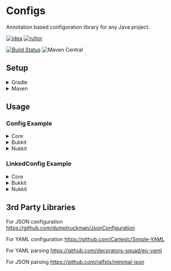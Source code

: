 # Configs
Annotation based configuration library for any Java project.

[![idea](https://www.elegantobjects.org/intellij-idea.svg)](https://www.jetbrains.com/idea/)
[![rultor](https://www.rultor.com/b/yegor256/rultor)](https://www.rultor.com/p/portlek/configs)

[![Build Status](https://travis-ci.com/portlek/configs.svg?branch=master)](https://travis-ci.com/portlek/configs)
![Maven Central](https://img.shields.io/maven-central/v/io.github.portlek/configs-core?label=version)
## Setup

<details>
<summary>Gradle</summary>

```gradle
plugins {
    id "com.github.johnrengelman.shadow" version "5.2.0"
}

repositories {
    mavenCentral()
}

dependencies {
    // For the all project type
    implementation("io.github.portlek:configs-core:${version}")
    // For the bukkit projects
    implementation("io.github.portlek:configs-bukkit:${version}")
    // For the nukkit projects
    implementation("io.github.portlek:configs-nukkit:${version}")
}

shadowJar {
    relocate('io.github.portlek.configs', "your.package.path.to.relocate")
    // other stuffs.
}
```
</details>

<details>
<summary>Maven</summary>

```xml
<dependencies>
    <!-- For the all project type -->
    <dependency>
      <groupId>io.github.portlek</groupId>
      <artifactId>configs-core</artifactId>
      <version>${version}</version>
    </dependency>
    <!-- For the bukkit projects -->
    <dependency>
      <groupId>io.github.portlek</groupId>
      <artifactId>configs-bukkit</artifactId>
      <version>${version}</version>
    </dependency>
    <!-- For the nukkit projects -->
    <dependency>
      <groupId>io.github.portlek</groupId>
      <artifactId>configs-nukkit</artifactId>
      <version>${version}</version>
    </dependency>
</dependencies>
```

Also you have to make relocation for the library with;

```xml
<plugin>
    <groupId>org.apache.maven.plugins</groupId>
    <artifactId>maven-shade-plugin</artifactId>
    <version>3.2.2</version>
    <configuration>
        <!-- Other settings -->
        <relocations>
            <relocation>
                <pattern>io.github.portlek.configs</pattern>
                <!-- Replace this -->
                <shadedPattern>your.package.path.to.relocate</shadedPattern>
            </relocation>
        </relocations>
    </configuration>
    <executions>
        <execution>
            <phase>package</phase>
            <goals>
                <goal>shade</goal>
            </goals>
        </execution>
    </executions>
</plugin>
```
</details>

## Usage

### Config Example

<details>
<summary>Core</summary>

```java
@Config("config")
public final class TestConfig extends FileManaged {

  @Instance
  public final TestConfig.TestSection testSection = new TestConfig.TestSection();

  @Property
  public String test = "test";

  @Section("test-section")
  public final class TestSection extends ConfigSection {

    @Property("test-section-string")
    public String testSectionString = "test";

  }

}
```

The result will be like that;

```yml
test: 'test'
test-section:
  test-section-string: 'test'
```
</details>

<details>
<summary>Bukkit</summary>

```java
@Config("config")
public final class TestConfig extends BukkitManaged {

  @Instance
  public final TestConfig.TestSection testSection = new TestConfig.TestSection();

  @Property
  public String test = "test";

  @Section("test-section")
  public final class TestSection extends BukkitSection {

    @Property("test-section-string")
    public String testSectionString = "test";

  }

}
```

The result will be like that;

```yml
test: 'test'
test-section:
  test-section-string: 'test'
```
</details>

<details>
<summary>Nukkit</summary>

```java
@Config("config")
public final class TestConfig extends NukkitManaged {

  @Instance
  public final TestConfig.TestSection testSection = new TestConfig.TestSection();

  @Property
  public String test = "test";

  @Section("test-section")
  public final class TestSection extends NukkitSection {

    @Property("test-section-string")
    public String testSectionString = "test";

  }

}
```

The result will be like that;

```yml
test: 'test'
test-section:
  test-section-string: 'test'
```
</details>

### LinkedConfig Example

<details>
<summary>Core</summary>

```java
@LinkedConfig({
  @LinkedFile(
    id = "en",
    config = Config("en_US")
  ),
  @LinkedFile(
    id = "tr",
    config = @Config("tr_TR")
  ),
})
public final class TestLinkedConfig extends LinkedFileManaged {

  public TestLinkedConfig(@NotNull final TestConfig testConfig) {
    super(() -> testConfig.language, MapEntry.from("config", testConfig));
  }

  @NotNull
  public TestConfig getConfig() {
    return (TestConfig) this.pull("config");
  }

  @Property
  public String same_in_every_language = match(s -> 
      Optional.of("Same in every language!"));

  @Property
  public String test = match(s -> {
    if (s.equals("en")) {
      return Optional.of("English words!");
    } else if (s.equals("tr")) {
      return Optional.of("Türkçe kelimeler!");
    }
    return Optional.empty();
  });

}
```

The result will be like that;

(en.yml file)
```yml
test: 'English words!'
same-in-every-language: 'Same in every language!'
```
(tr.yml file)
```yml
test: 'Türkçe kelimeler!'
same-in-every-language: 'Same in every language!'
```
</details>

<details>
<summary>Bukkit</summary>

```java
@LinkedConfig({
  @LinkedFile(
    id = "en",
    config = Config("en_US")
  ),
  @LinkedFile(
    id = "tr",
    config = @Config("tr_TR")
  ),
})
public final class TestLinkedConfig extends BukkitLinkedManaged {

  public TestLinkedConfig(@NotNull final TestConfig testConfig) {
    super(() -> testConfig.language, MapEntry.from("config", testConfig));
  }

  @NotNull
  public TestConfig getConfig() {
    return (TestConfig) this.pull("config");
  }

  @Property
  public String same_in_every_language = match(s -> 
      Optional.of("Same in every language!"));

  @Property
  public String test = match(s -> {
    if (s.equals("en")) {
      return Optional.of("English words!");
    } else if (s.equals("tr")) {
      return Optional.of("Türkçe kelimeler!");
    }
    return Optional.empty();
  });

}
```

The result will be like that;

(en.yml file)
```yml
test: 'English words!'
same-in-every-language: 'Same in every language!'
```
(tr.yml file)
```yml
test: 'Türkçe kelimeler!'
same-in-every-language: 'Same in every language!'
```
</details>

<details>
<summary>Nukkit</summary>

```java
@LinkedConfig({
  @LinkedFile(
    id = "en",
    config = Config("en_US")
  ),
  @LinkedFile(
    id = "tr",
    config = @Config("tr_TR")
  ),
})
public final class TestLinkedConfig extends NukkitLinkedManaged {

  public TestLinkedConfig(@NotNull final TestConfig testConfig) {
    super(() -> testConfig.language, MapEntry.from("config", testConfig));
  }

  @NotNull
  public TestConfig getConfig() {
    return (TestConfig) this.pull("config");
  }

  @Property
  public String same_in_every_language = match(s -> 
      Optional.of("Same in every language!"));

  @Property
  public String test = match(s -> {
    if (s.equals("en")) {
      return Optional.of("English words!");
    } else if (s.equals("tr")) {
      return Optional.of("Türkçe kelimeler!");
    }
    return Optional.empty();
  });

}
```

The result will be like that;

(en.yml file)
```yml
test: 'English words!'
same-in-every-language: 'Same in every language!'
```
(tr.yml file)
```yml
test: 'Türkçe kelimeler!'
same-in-every-language: 'Same in every language!'
```
</details>

## 3rd Party Libraries
For JSON configuration https://github.com/dumptruckman/JsonConfiguration

For YAML configuration https://github.com/Carleslc/Simple-YAML

For YAML parsing https://github.com/decorators-squad/eo-yaml

For JSON parsing https://github.com/ralfstx/minimal-json
